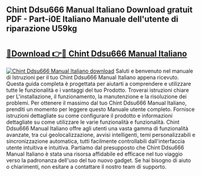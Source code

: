 ## Chint Ddsu666 Manual Italiano Download gratuit PDF - Part-i0E Italiano Manuale dell'utente di riparazione U59kg

# <h2><a href="http://dfgzo1e.blite.top/?on=Chint+Ddsu666+Manual+Italiano">🔗Download 👉🔴 Chint Ddsu666 Manual Italiano</a></h2>

[![Chint Ddsu666 Manual Italiano download](https://i.imgur.com/lujVjoI.png)](http://dfgzo1e.blite.top/?on=Chint+Ddsu666+Manual+Italiano)
Saluti e benvenuto nel manuale di Istruzioni per il tuo Chint Ddsu666 Manual Italiano appena ricevuto. Questa guida completa è progettata per aiutarti a comprendere e utilizzare tutte le funzionalità e i vantaggi del tuo Prodotto. Troverai istruzioni chiare per L'installazione, il funzionamento, la manutenzione e la risoluzione dei problemi. Per ottenere il massimo dal tuo Chint Ddsu666 Manual Italiano, prenditi un momento per leggere questo Manuale utente completo. Fornisce istruzioni dettagliate su come configurare il prodotto e informazioni dettagliate su come utilizzare le varie funzionalità e funzionalità. Chint Ddsu666 Manual Italiano offre agli utenti una vasta gamma di funzionalità avanzate, tra cui geolocalizzazione, avvisi intelligenti, temi personalizzabili e sincronizzazione automatica, tutti facilmente controllabili dall'interfaccia utente intuitiva e intuitiva. Partiamo dal presupposto che Chint Ddsu666 Manual Italiano è stata una risorsa affidabile ed efficace nel tuo viaggio verso la padronanza dell'uso del tuo nuovo gadget. Se hai bisogno di aiuto o chiarimenti, non esitare a contattare il nostro team di supporto.
